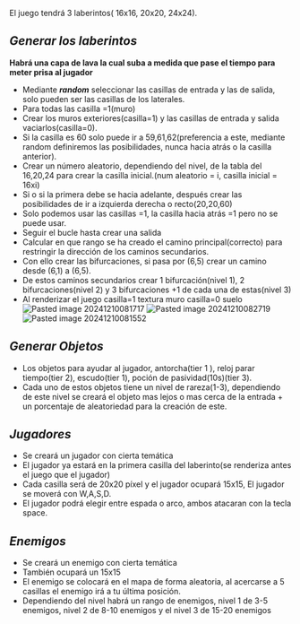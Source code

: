 El juego tendrá 3 laberintos( 16x16, 20x20, 24x24).

## *Generar los laberintos*

**Habrá una capa de lava la cual suba a medida que pase el tiempo para meter prisa al jugador**

- Mediante ***random*** seleccionar las casillas de entrada y las de salida, solo pueden ser las casillas de los laterales. 
- Para todas las casilla =1(muro)
- Crear los muros exteriores(casilla=1) y las casillas de entrada y salida vaciarlos(casilla=0). 
- Si la casilla es 60 solo puede ir a 59,61,62(preferencia a este, mediante random definiremos las posibilidades, nunca hacia atrás o la casilla anterior). 
- Crear un número aleatorio, dependiendo del nivel, de la tabla del 16,20,24 para crear la casilla inicial.(num aleatorio = i, casilla inicial = 16xi)
- Si o si la primera debe se hacia adelante, después crear las posibilidades de ir a izquierda derecha o recto(20,20,60)
- Solo podemos usar las casillas =1, la casilla hacia atrás =1 pero no se puede usar.
- Seguir el bucle hasta crear una salida
- Calcular en que rango se ha creado el camino principal(correcto) para restringir la dirección de los caminos secundarios. 
- Con ello crear las bifurcaciones, si pasa por (6,5) crear un camino desde (6,1) a (6,5).
- De estos caminos secundarios crear 1 bifurcación(nivel 1), 2 bifurcaciones(nivel 2) y 3 bifurcaciones +1 de cada una de estas(nivel 3)
- Al renderizar el juego casilla=1 textura muro casilla=0 suelo
![Pasted image 20241210081717](https://github.com/user-attachments/assets/1903b861-7ee3-47e5-b50a-d70d4407e60d)
![Pasted image 20241210082719](https://github.com/user-attachments/assets/88a81eb4-be03-4eb3-b847-81124bbaae29)
![Pasted image 20241210081552](https://github.com/user-attachments/assets/7df0d836-a1c4-48f6-bc97-c6619997a360)



## *Generar Objetos*

- Los objetos para ayudar al jugador, antorcha(tier 1 ), reloj parar tiempo(tier 2), escudo(tier 1), poción de pasividad(10s)(tier 3).
- Cada uno de estos objetos tiene un nivel de rareza(1-3), dependiendo de este nivel se creará el objeto mas lejos o mas cerca de la entrada + un porcentaje de aleatoriedad para la creación de este.

## *Jugadores*

- Se creará un jugador con cierta temática
- El jugador ya estará en la primera casilla del laberinto(se renderiza antes el juego que el jugador)
- Cada casilla será de 20x20 píxel y el jugador ocupará 15x15, El jugador se moverá con W,A,S,D.
- El jugador podrá elegir entre espada o arco, ambos atacaran con la tecla space.

## *Enemigos*

- Se creará un enemigo con cierta temática
- También ocupará un 15x15
- El enemigo se colocará en el mapa de forma aleatoria, al acercarse a 5 casillas el enemigo irá a tu última posición.
- Dependiendo del nivel habrá un rango de enemigos, nivel 1 de 3-5 enemigos, nivel 2 de 8-10 enemigos y el nivel 3 de 15-20 enemigos

